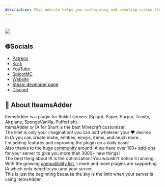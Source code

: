 ```yaml
---
description: This website helps you configuring and creating custom items for my plugin
---
```

# ![](https://readme-typing-svg.herokuapp.com?font=arial&size=30&color=FFFFFF&vCenter=true&width=800&lines=%F0%9F%91%8B+Welcome+To+The+ItesmAdder+Wiki;The+Best+Minecraft+Customizer+;%E2%9C%85Compatible+with+Spigot+1.15.2+to+1.18.2+and+Java+8+to+17%E2%9C%85;%E2%AD%90%E2%AD%90%E2%AD%90%E2%AD%90%E2%AD%90One+of+The+Best+Rated+Premium+Plugins;4000%2B+Downloads+And+1500%2B+Servers;Break+The+Minecraft+Limits;Make+Your+Server+Unique;What+Are+You+Waiting+For%3F)
## 🌐Socials
* [Patreon](http://patreon.com/lonedev)
* [Ko-fi](http://a.devs.beer/kofi)
* [YouTube](http://youtube.com/lonedev)
* [SpigotMC](https://www.spigotmc.org/members/lonedev.88296/#resources)
* [Website](https://www.matteodev.it/)
* [Steam developer page](https://store.steampowered.com/developer/LoneDev/)
* [Discord](https://discord.gg/4dfnpUK)
## 📖 About IteamsAdder
ItemsAdder is a plugin for Bukkit servers (Spigot, Paper, Purpur, Tuinity, Airplane, SpongeVanilla, Pufferfish).\
ItemsAdder or IA for Short is the best Minecraft customizer.\
The limit is only your imagination! you can add whatever your ❤️ desires\
In IA you can create mobs, entities, emojis, items, and much more...\
I'm adding features and improving the plugin on a daily basis! \
Also thanks to the huge [community](https://discord.gg/4dfnpUK) around IA we have over 100+ [add-ons](https://addons.devs.beer/itemsadder/) for your server to give you more than 3000+ new things!\
The best thing about IA is the optimization! You wouldn't notice it running.\
With the growing [compatibility list](https://itemsadder.devs.beer/compatibility-with-other-plugins/compatible), \ more and more plugins are supporting IA which only benefits you and your server.\
This is just the beginning because the sky is the limit when your server is using ItemsAdder
